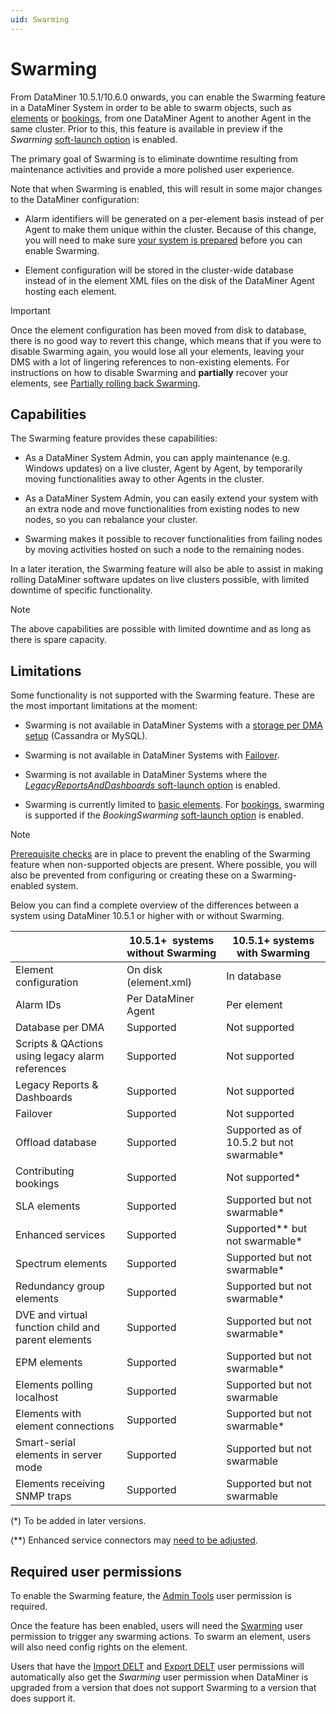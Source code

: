 ```yaml
---
uid: Swarming
---
```


# Swarming

From DataMiner 10.5.1/10.6.0 onwards<!-- RN 41490 -->, you can enable the Swarming feature in a DataMiner System in order to be able to swarm objects, such as [elements](xref:SwarmingElements) or [bookings](xref:SwarmingBookings), from one DataMiner Agent to another Agent in the same cluster. Prior to this, this feature is available in preview if the *Swarming* [soft-launch option](xref:SoftLaunchOptions) is enabled.

The primary goal of Swarming is to eliminate downtime resulting from maintenance activities and provide a more polished user experience.

Note that when Swarming is enabled, this will result in some major changes to the DataMiner configuration:

- Alarm identifiers will be generated on a per-element basis instead of per Agent to make them unique within the cluster. Because of this change, you will need to make sure [your system is prepared](xref:SwarmingPrepare) before you can enable Swarming.

- Element configuration will be stored in the cluster-wide database instead of in the element XML files on the disk of the DataMiner Agent hosting each element.

> [!IMPORTANT]
> Once the element configuration has been moved from disk to database, there is no good way to revert this change, which means that if you were to disable Swarming again, you would lose all your elements, leaving your DMS with a lot of lingering references to non-existing elements. For instructions on how to disable Swarming and **partially** recover your elements, see [Partially rolling back Swarming](xref:SwarmingRollback).

## Capabilities

The Swarming feature provides these capabilities:

- As a DataMiner System Admin, you can apply maintenance (e.g. Windows updates) on a live cluster, Agent by Agent, by temporarily moving functionalities away to other Agents in the cluster.

- As a DataMiner System Admin, you can easily extend your system with an extra node and move functionalities from existing nodes to new nodes, so you can rebalance your cluster.

- Swarming makes it possible to recover functionalities from failing nodes by moving activities hosted on such a node to the remaining nodes.

In a later iteration, the Swarming feature will also be able to assist in making rolling DataMiner software updates on live clusters possible, with limited downtime of specific functionality.

> [!NOTE]
> The above capabilities are possible with limited downtime and as long as there is spare capacity.

## Limitations

Some functionality is not supported with the Swarming feature. These are the most important limitations at the moment:

- Swarming is not available in DataMiner Systems with a [storage per DMA setup](xref:Configuring_storage_per_DMA) (Cassandra or MySQL).

- Swarming is not available in DataMiner Systems with [Failover](xref:About_DMA_Failover).

- Swarming is not available in DataMiner Systems where the [*LegacyReportsAndDashboards* soft-launch option](xref:Overview_of_Soft_Launch_Options#legacyreportsanddashboards) is enabled.

- Swarming is currently limited to [basic elements](xref:SwarmingElements). For [bookings](xref:SwarmingBookings), swarming is supported if the *BookingSwarming* [soft-launch option](xref:SoftLaunchOptions) is enabled.

> [!NOTE]
> [Prerequisite checks](xref:EnableSwarming#running-a-prerequisites-check) are in place to prevent the enabling of the Swarming feature when non-supported objects are present. Where possible, you will also be prevented from configuring or creating these on a Swarming-enabled system.

Below you can find a complete overview of the differences between a system using DataMiner 10.5.1 or higher with or without Swarming.

|                                                  | 10.5.1+&nbsp; systems without Swarming | 10.5.1+ systems with Swarming  |
|--------------------------------------------------|----------------------------------------|--------------------------------|
| Element configuration                            | On disk (element.xml)                  | In database                    |
| Alarm IDs                                        | Per DataMiner Agent                    | Per element                    |
| Database per DMA                                 | Supported                              | Not supported                  |
| Scripts & QActions using legacy alarm references | Supported                              | Not supported                  |
| Legacy Reports & Dashboards                      | Supported                              | Not supported                  |
| Failover                                         | Supported                              | Not supported                  |
| Offload database                                 | Supported                              | Supported as of 10.5.2 <!-- RN 41706 --> but not swarmable* |
| Contributing bookings                            | Supported                              | Not supported*                 |
| SLA elements                                     | Supported                              | Supported but not swarmable*   |
| Enhanced services                                | Supported                              | Supported** but not swarmable* |
| Spectrum elements                                | Supported                              | Supported but not swarmable*   |
| Redundancy group elements                        | Supported                              | Supported but not swarmable*   |
| DVE and virtual function child and parent elements            | Supported                              | Supported but not swarmable*   |
| EPM elements                                     | Supported                              | Supported but not swarmable*   |
| Elements polling localhost                       | Supported                              | Supported but not swarmable    |
| Elements with element connections                | Supported                              | Supported but not swarmable*   |
| Smart-serial elements in server mode             | Supported                              | Supported but not swarmable    |
| Elements receiving SNMP traps                    | Supported                              | Supported but not swarmable    |

(*) To be added in later versions.

(**) Enhanced service connectors may [need to be adjusted](xref:SwarmingPrepare).

## Required user permissions

To enable the Swarming feature, the [Admin Tools](xref:DataMiner_user_permissions#modules--system-configuration--tools--admin-tools) user permission is required.

Once the feature has been enabled, users will need the [Swarming](xref:DataMiner_user_permissions#modules--swarming) user permission to trigger any swarming actions. To swarm an element, users will also need config rights on the element.

Users that have the [Import DELT](xref:DataMiner_user_permissions#general--elements--import-delt) and [Export DELT](xref:DataMiner_user_permissions#general--elements--import-delt) user permissions will automatically also get the *Swarming* user permission when DataMiner is upgraded from a version that does not support Swarming to a version that does support it.
